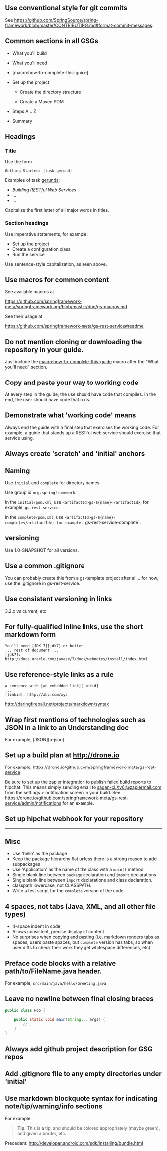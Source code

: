 ## Use conventional style for git commits

See <https://github.com/SpringSource/spring-framework/blob/master/CONTRIBUTING.md#format-commit-messages>.

## Common sections in all GSGs

- What you'll build

- What you'll need

- [macro:how-to-complete-this-guide]

- Set up the project

    - Create the directory structure

    - Create a Maven POM

- Steps A .. Z

- Summary

## Headings

### Title

Use the form

    Getting Started: [task gerund]

Examples of task [gerunds](http://en.wikipedia.org/wiki/Gerund):

 - _Building RESTful Web Services_
 - ...
 - ...


Capitalize the first letter of all major words in titles.


### Section headings

Use imperative statements, for example:

 - Set up the project
 - Create a configuration class
 - Run the service

Use sentence-style capitalization, as seen above.

## Use macros for common content

See available macros at 

https://github.com/springframework-meta/springframework.org/blob/master/doc/gs-macros.md

See their usage at

https://github.com/springframework-meta/gs-rest-service#readme

## Do not mention cloning or downloading the repository in your guide.

Just include the [macro:how-to-complete-this-guide](https://github.com/springframework-meta/springframework.org/blob/master/doc/gs-macros.md) macro after the "What you'll need" section.

## Copy and paste your way to working code
At every step in the guide, the use should have code that compiles. In the end, the user should have code that runs.

## Demonstrate what 'working code' means
Always end the guide with a final step that exercises the working code. For example, a guide that stands up a RESTful web service should exercise that service using. 

## Always create 'scratch' and 'initial' anchors

## Naming

Use `initial` and `complete` for directory names.

Use group id `org.springframework`.

In the `initial/pom.xml`, use `<artifactId>gs-${name}</artifactId>`; for example, `gs-rest-service`.

in the `complete/pom.xml`, use `<artifactId>gs-${name}-complete</artifactId>; for example, `gs-rest-service-complete`.

## versioning

Use 1.0-SNAPSHOT for all versions.

## Use a common .gitignore

You can probably create this from a gs-template project after all...
for now, use the .gitignore in gs-rest-service.

## Use consistent versioning in links

3.2.x vs current, etc


## For fully-qualified inline links, use the short markdown form

    You'll need [JDK 7][jdk7] or better.
    ... rest of document ...
    [jdk7]: http://docs.oracle.com/javase/7/docs/webnotes/install/index.html

## Use reference-style links as a rule

    a sentence with [an embedded link][linkid]
    ...
    [linkid]: http://abc.com/xyz

http://daringfireball.net/projects/markdown/syntax


## Wrap first mentions of technologies such as JSON in a link to an Understanding doc 

For example, [JSON][u-json].


## Set up a build plan at http://drone.io

For example, https://drone.io/github.com/springframework-meta/gs-rest-service

Be sure to set up the zapier integration to publish failed build reports to hipchat. This means simply sending email to sagan-ci.Xv6i@zapiermail.com from the settings > notification screen in your build. See https://drone.io/github.com/springframework-meta/gs-rest-service/admin/notifications for an example.


## Set up hipchat webhook for your repository

----

## Misc

- Use 'hello' as the package
- Keep the package hierarchy flat unless there is a strong reason to add subpackages
- Use 'Application' as the name of the class with a `main()` method
- Single blank line between `package` declaration and `import` declarations
- Single blank line between `import` declarations and class declaration.
- classpath lowercase, not CLASSPATH.
- Write a test script for the `complete` version of the code


## 4 spaces, not tabs (Java, XML, and all other file types)

- 4-space indent in code
- Allows consistent, precise display of content
- No surprises when copying and pasting (i.e. markdown renders tabs as spaces, users paste spaces, but `complete` version has tabs, so when user diffs to check their work they get whitespace differences, etc)

## Preface code blocks with a relative path/to/FileName.java header.

For example, `src/main/java/hello/Greeting.java` 


## Leave no newline between final closing braces

```java
public class Foo {

    public static void main(String... args) {
        // ...
    }
}
```


## Always add github project description for GSG repos


## Add .gitignore file to any empty directories under 'initial'


## Use markdown blockquote syntax for indicating note/tip/warning/info sections

For example:

> **Tip:** This is a tip, and should be colored appropriately (maybe green), and given a border, etc.

Precedent: http://developer.android.com/sdk/installing/bundle.html



